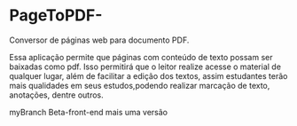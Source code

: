 # PageToPDF-
Conversor de páginas web para documento PDF.

Essa aplicação permite que páginas com conteúdo de texto possam ser baixadas como pdf. 
Isso permitirá que o leitor realize acesse o material de qualquer lugar, além de facilitar a 
edição dos textos, assim estudantes terão mais qualidades em seus estudos,podendo realizar 
marcação de texto, anotações, dentre outros.

myBranch Beta-front-end
mais uma versão